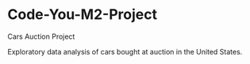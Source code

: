# Code-You-M2-Project
Cars Auction Project

Exploratory data analysis of cars bought at auction in the United States. 
